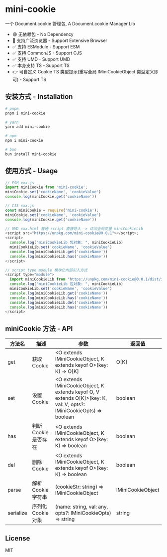 # mini-cookie

一个 Document.cookie 管理包, A Document.cookie Manager Lib

- 😄 无依赖包 - No Dependency
- 🤡 支持广泛浏览器 - Support Extensive Browser
- ✅ 支持 ESModule - Support ESM
- ✅ 支持 CommonJS - Support CJS
- ✅ 支持 UMD - Support UMD
- ✅ 本身支持 TS - Support TS
- 👉 可自定义 Cookie TS 类型提示(重写全局 IMiniCookieObject 类型定义即可) - Support TS

## 安装方式 - Installation

```bash
# pnpm
pnpm i mini-cookie

# yarn
yarn add mini-cookie

# npm
npm i mini-cookie

# bun
bun install mini-cookie
```

## 使用方式 - Usage

```js
// ESM xxx.js
import miniCookie from 'mini-cookie';
miniCookie.set('cookieName', 'cookieValue')
console.log(miniCookie.get('cookieName'))

// CJS xxx.js
const miniCookie = require('mini-cookie');
miniCookie.set('cookieName', 'cookieValue')
console.log(miniCookie.get('cookieName'))

// UMD xxx.html 普通 script 直接导入 -> 访问全局变量 miniCookieLib
<script src="https://unpkg.com/mini-cookie@0.0.1"></script>;
<script>
  console.log("miniCookieLib 包对象: ", miniCookieLib)
  miniCookieLib.set('cookieName', 'cookieValue')
  console.log(miniCookieLib.get('cookieName'))
  console.log(miniCookieLib.has('cookieName'))
</script>

// script type module 模块化内部引入方式
<script type="module">
  import miniCookieLib from "https://unpkg.com/mini-cookie@0.0.1/dist/index.esm.js";
  console.log("miniCookieLib 包对象: ", miniCookieLib)
  miniCookieLib.set('cookieName', 'cookieValue')
  console.log(miniCookieLib.get('cookieName'))
  console.log(miniCookieLib.has('cookieName'))
  console.log(miniCookieLib.del('cookieName'))
  console.log(miniCookieLib.has('cookieName'))
</script>
```

## miniCookie 方法 - API

| 方法名    | 描述                 | 参数                                                                                                                | 返回值            |
| --------- | -------------------- | ------------------------------------------------------------------------------------------------------------------- | ----------------- |
| get       | 获取 Cookie          | <O extends IMiniCookieObject, K extends keyof O>(key: K) => O[K]                                                    | O[K]              |
| set       | 设置 Cookie          | <O extends IMiniCookieObject, K extends keyof O, V extends O[K]>(key: K, val: V, opts?: IMiniCookieOpts) => boolean | boolean           |
| has       | 判断 Cookie 是否存在 | <O extends IMiniCookieObject, K extends keyof O>(key: K) => boolean                                                 | boolean           |
| del       | 删除 Cookie          | <O extends IMiniCookieObject, K extends keyof O>(key: K) => boolean                                                 | boolean           |
| parse     | 解析 Cookie 字符串   | <O extends IMiniCookieObject>(cookieStr: string) => IMiniCookieObject                                               | IMiniCookieObject |
| serialize | 序列化 Cookie 对象   | (name: string, val: any, opts?: IMiniCookieOpts) => string                                                          | string            |

## License

MIT
